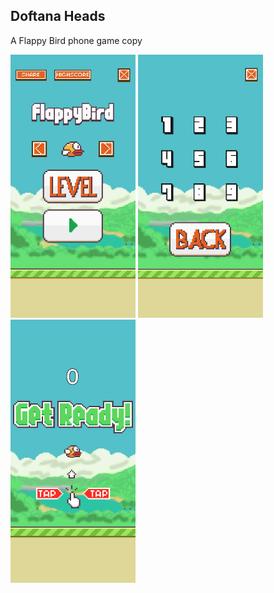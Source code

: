 ## Doftana Heads
 A Flappy Bird phone game copy

<kbd><img src="https://github.com/emyl089/doftana-heads/blob/main/Images/Fig1.png" alt="fig1" width="200" heigth="600"/></kbd>
<kbd><img src="https://github.com/emyl089/doftana-heads/blob/main/Images/Fig3.png" alt="fig1" width="200" heigth="600"/></kbd>
<kbd><img src="https://github.com/emyl089/doftana-heads/blob/main/Images/Fig2.png" alt="fig1" width="200" heigth="600"/></kbd>
